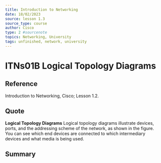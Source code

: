 ```yaml
---
title: Introduction to Networking
date: 18/02/2023
source: lesson 1.3
source_type: course
author: Cisco
type: 2 #sourcenote
topics: Networking, University
tags: unfinished, network, university
---
```

# ITNs01B Logical Topology Diagrams

## **Reference**
Introduction to Networking, Cisco; Lesson 1.2.

## **Quote**
**Logical Topology Diagrams**
Logical topology diagrams illustrate devices, ports, and the addressing scheme of the network, as shown in the figure. You can see which end devices are connected to which intermediary devices and what media is being used.

## **Summary**
<!-- Resume of the idea with the context of the quote. -->
